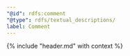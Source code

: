 ```yaml
---
"@id": rdfs:comment
"@type": rdfs/textual_descriptions/
label: Comment
---
```


{% include "header.md" with context %}

